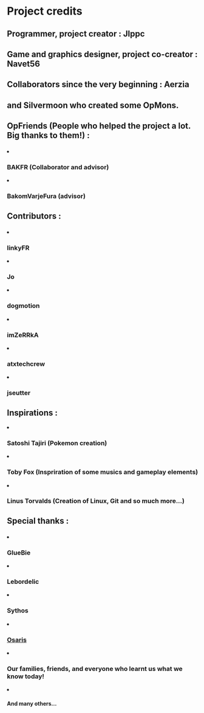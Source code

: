# Project credits
## Programmer, project creator : Jlppc
## Game and graphics designer, project co-creator : Navet56
## Collaborators since the very beginning : Aerzia
## and Silvermoon who created some OpMons.

## OpFriends (People who helped the project a lot. Big thanks to them!) : <ul>
<li><h3>BAKFR (Collaborator and advisor)</h3></li>
<li><h3>BakomVarjeFura (advisor)</h3></li>
</ul>

<!--## Collaborators (Push access to the repository) : <ul>
<li><h3>BAKFR</h3></li>
</ul>-->

<!--## Advisors : <ul>
<li><h3>BAKFR</h3></li>
<li><h3>BakomVarjeFura</h3></li>
</ul>-->

## Contributors : <ul>
<li><h3>linkyFR</h3></li>
<li><h3>Jo</h3></li>
<li><h3>dogmotion</h3></li>
<li><h3>imZeRRkA</h3></li>
<li><h3>atxtechcrew</h3></li>
<li><h3>jseutter</h3></li></ul>

## Inspirations :
<li><h3>Satoshi Tajiri (Pokemon creation)</h3></li>
<li><h3>Toby Fox (Inspriration of some musics and gameplay elements)</h3></li>
<li><h3>Linus Torvalds (Creation of Linux, Git and so much more...)</h3></li>
</ul>

## Special thanks : <ul>
<li><h3>GlueBie</h3></li>
<li><h3>Lebordelic</h3></li>
<li><h3>Sythos</h3></li>
<li><h3><a href="http://osaris.net/">Osaris</a></h3></li>
<li><h3>Our families, friends, and everyone who learnt us what we know today!</h3></li>
<li><h4>And many others...</h4></li>
</ul>
